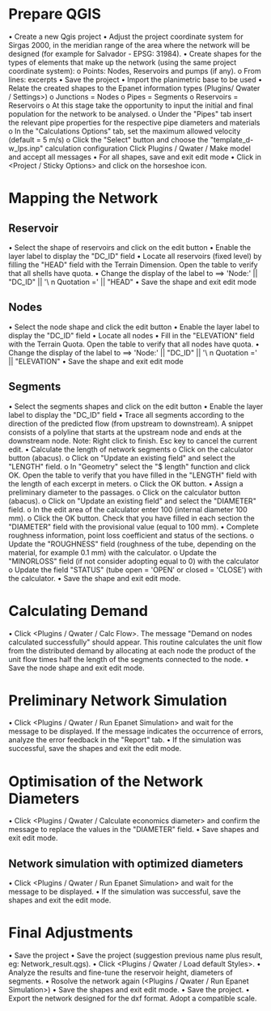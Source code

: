 # Prepare QGIS

•	Create a new Qgis project
•	Adjust the project coordinate system for Sirgas 2000, in the meridian range of the area where the network will be designed (for example for Salvador - EPSG: 31984).
•	Create shapes for the types of elements that make up the network (using the same project coordinate system):
  o	Points: Nodes, Reservoirs and pumps (if any).
  o	From lines: excerpts
•	Save the project 
•	Import the planimetric base to be used 
•	Relate the created shapes to the Epanet information types (Plugins/ Qwater / Settings>) 
  o	Junctions = Nodes
  o	Pipes = Segments
  o	Reservoirs = Reservoirs
  o	At this stage take the opportunity to input the initial and final population for the network to be analysed.
  o	Under the "Pipes" tab insert the relevant pipe properties for the respective pipe diameters and materials
  o	In the "Calculations Options" tab, set the maximum allowed velocity (default = 5 m/s)
  o	Click the "Select" button and choose the "template_d-w_lps.inp" calculation configuration Click Plugins / Qwater / Make model and accept all messages 
•	For all shapes, save and exit edit mode 
•	Click in <Project / Sticky Options> and click on the horseshoe icon.

# Mapping the Network

## Reservoir
•	Select the shape of reservoirs and click on the edit button 
•	Enable the layer label to display the "DC_ID" field 
•	Locate all reservoirs (fixed level) by filling the "HEAD" field with the Terrain Dimension. Open the table to verify that all shells have quota.
•	Change the display of the label to ==> 'Node:' || "DC_ID" || '\ n Quotation =' || "HEAD"
•	Save the shape and exit edit mode

## Nodes
•	Select the node shape and click the edit button
•	Enable the layer label to display the "DC_ID" field
•	Locate all nodes 
•	Fill in the "ELEVATION" field with the Terrain Quota. Open the table to verify that all nodes have quota. 
•	Change the display of the label to ==> 'Node:' || "DC_ID" || '\ n Quotation =' || "ELEVATION" 
•	Save the shape and exit edit mode


## Segments
•	Select the segments shapes and click on the edit button
•	Enable the layer label to display the "DC_ID" field 
•	Trace all segments according to the direction of the predicted flow (from upstream to downstream). A snippet consists of a polyline that starts at the upstream node and ends at the downstream node. Note: Right click to finish. Esc key to cancel the current edit. 
•	Calculate the length of network segments
  o	Click on the calculator button (abacus).
  o	Click on "Update an existing field" and select the "LENGTH" field.
  o	In "Geometry" select the "$ length" function and click OK. Open the table to verify that you have filled in the "LENGTH" field with the length of each excerpt in meters.
  o	Click the OK button. 
•	Assign a preliminary diameter to the passages.
  o	Click on the calculator button (abacus). 
  o	Click on "Update an existing field" and select the "DIAMETER" field. 
  o	In the edit area of the calculator enter 100 (internal diameter 100 mm). 
  o	Click the OK button. Check that you have filled in each section the "DIAMETER" field with the provisional value (equal to 100 mm). 
•	Complete roughness information, point loss coefficient and status of the sections. 
  o	Update the "ROUGHNESS" field (roughness of the tube, depending on the material, for example 0.1 mm) with the calculator. 
  o	Update the "MINORLOSS" field (if not consider adopting equal to 0) with the calculator 
  o	Update the field "STATUS" (tube open = 'OPEN' or closed = 'CLOSE') with the calculator. 
•	Save the shape and exit edit mode.

# Calculating Demand
•	Click <Plugins / Qwater / Calc Flow>. The message "Demand on nodes calculated successfully" should appear. This routine calculates the unit flow from the distributed demand by allocating at each node the product of the unit flow times half the length of the segments connected to the node. 
•	Save the node shape and exit edit mode.

# Preliminary Network Simulation
•	Click <Plugins / Qwater / Run Epanet Simulation> and wait for the message to be displayed. If the message indicates the occurrence of errors, analyze the error feedback in the "Report" tab. 
•	If the simulation was successful, save the shapes and exit the edit mode.

# Optimisation of the Network Diameters
•	Click <Plugins / Qwater / Calculate economics diameter> and confirm the message to replace the values in the "DIAMETER" field.
•	Save shapes and exit edit mode. 

## Network simulation with optimized diameters 
•	Click <Plugins / Qwater / Run Epanet Simulation> and wait for the message to be displayed. 
•	If the simulation was successful, save the shapes and exit the edit mode.


# Final Adjustments
•	Save the project
•	Save the project (suggestion previous name plus result, eg: Network_result.qgs).
•	Click <Plugins / Qwater / Load default Styles>.
•	Analyze the results and fine-tune the reservoir height, diameters of segments.
•	Rosolve the network again (<Plugins / Qwater / Run Epanet Simulation>) 
•	Save the shapes and exit edit mode. 
•	Save the project. 
•	Export the network designed for the dxf format. Adopt a compatible scale.
